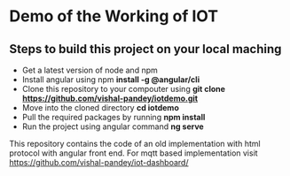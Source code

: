 # Demo of the Working of IOT

## Steps to build this project on your local maching
* Get a latest version of node and npm
* Install angular using npm **install -g @angular/cli**
* Clone this repository to your compouter using **git clone https://github.com/vishal-pandey/iotdemo.git**
* Move into the cloned directory **cd iotdemo**
* Pull the required packages by running **npm install**
* Run the project using angular command **ng serve**


This repository contains the code of an old implementation with html protocol with angular front end. For mqtt based implementation visit https://github.com/vishal-pandey/iot-dashboard/
